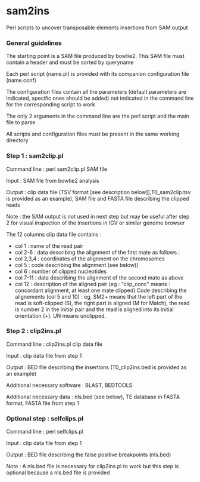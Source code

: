 # sam2ins

Perl scripts to uncover transposable elements insertions from SAM output

### General guidelines
The starting point is a SAM file produced by bowtie2. This SAM file must contain a header and must be sorted by queryname

Each perl script (name.pl) is provided with its companion configuration file (name.conf)

The configuration files contain all the parameters (default parameters are indicated, specific ones should be added) not indicated in the command line for the corresponding script to work

The only 2 arguments in the command line are the perl script and the main file to parse

All scripts and configuration files must be present in the same working directory

### Step 1 : sam2clip.pl
Command line  : perl sam2clip.pl SAM file

Input : SAM file from bowtie2 analysis

Output : clip data file (TSV format [see description below]],T0_sam2clip.tsv is provided as an example), SAM file and FASTA file describing the clipped reads

Note : the SAM output is not used in next step but may be useful after step 2 for visual inspection of the insertions in IGV or similar genome browser

The 12 columns clip data file contains :
- col 1 : name of the read pair
- col 2-6 : data describing the alignment of the first mate as follows :
- col 2,3,4 : coordinates of the alignment on the chromosomes
- col 5 : code describing the alignment (see below)) 
- col 6 : number of clipped nucleotides
- col 7-11 : data describing the alignment of the second mate as above
- col 12 : description of the aligned pair (eg : "clip_conc" means : concordant alignment, at least one mate clipped)
Code describing the alignements (col 5 and 10) : eg, SM2+ means that the left part of the read is soft-clipped (S), the right part is aligned (M for Match), the read is number 2 in the initial pair and the read is aligned into its initial orientation (+). UN means unclipped.

### Step 2 : clip2ins.pl
Command line : clip2ins.pl clip data file

Input : clip data file from step 1

Output : BED file describing the insertions (T0_clip2ins.bed is provided as an example)

Additional necessary software : BLAST, BEDTOOLS

Additional necessary data : nls.bed (see below), TE database in FASTA format, FASTA file from step 1
 
### Optional step : selfclips.pl
Command line : perl selfclips.pl <clip data file>
 
Input : clip data file from step 1

Output : BED file describing the false positive breakpoints (nls.bed)

Note : A nls.bed file is necessary for clip2ins.pl to work but this step is optional because a nls.bed file is provided
